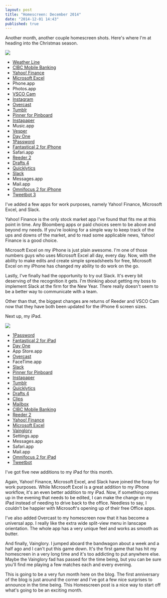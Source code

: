 ```yaml
---
layout: post
title: "Homescreen: December 2014"
date: "2014-12-01 14:43"
published: true
---
```


Another month, another couple homescreen shots. Here's where I'm at heading into the Christmas season.

![](http://thenewsprint.s3.amazonaws.com/media/2014/12/15298113554_56ae02cd26_o.jpg)

* [Weather Line](https://itunes.apple.com/ca/app/weather-line-accurate-forecast/id715319015?mt=8&uo=4&at=1l3v5At)
* [CIBC Mobile Banking](https://itunes.apple.com/ca/app/cibc-mobile-banking/id351448953?mt=8&uo=4&at=1l3v5At)
* [Yahoo! Finance](https://itunes.apple.com/ca/app/yahoo-finance/id328412701?mt=8&uo=4&at=1l3v5At)
* [Microsoft Excel](https://itunes.apple.com/ca/app/microsoft-excel/id586683407?mt=8&uo=4&at=1l3v5At)
* Phone.app
* Photos.app
* [VSCO Cam](https://itunes.apple.com/ca/app/vsco-cam/id588013838?mt=8&uo=4&at=1l3v5At)
* [Instagram](https://itunes.apple.com/ca/app/instagram/id389801252?mt=8&uo=4&at=1l3v5At)
* [Overcast](https://itunes.apple.com/ca/app/overcast-podcast-player/id888422857?mt=8&uo=4&at=1l3v5At)
* [Tumblr](https://itunes.apple.com/ca/app/tumblr/id305343404?mt=8&uo=4&at=1l3v5At)
* [Pinner for Pinboard](https://itunes.apple.com/ca/app/pinner-for-pinboard/id591613202?mt=8&uo=4&at=1l3v5At)
* [Instapaper](https://itunes.apple.com/ca/app/instapaper/id288545208?mt=8&uo=4&at=1l3v5At)
* Music.app
* [Vesper](https://itunes.apple.com/ca/app/vesper/id655895325?mt=8&uo=4&at=1l3v5At)
* [Day One](https://itunes.apple.com/ca/app/day-one-journal-diary/id421706526?mt=8&uo=4&at=1l3v5At)
* [1Password](https://itunes.apple.com/ca/app/1password-password-manager/id568903335?mt=8&uo=4&at=1l3v5At)
* [Fantastical 2 for iPhone](https://itunes.apple.com/ca/app/fantastical-2-for-iphone-calendar/id718043190?mt=8&uo=4&at=1l3v5At)
* Safari.app
* [Reeder 2](https://itunes.apple.com/ca/app/reeder-2/id697846300?mt=8&uo=4&at=1l3v5At)
* [Drafts 4](https://itunes.apple.com/ca/app/drafts-4-quickly-capture-notes/id905337691?mt=8&uo=4&at=1l3v5At)
* [Quicklytics](https://itunes.apple.com/ca/app/quicklytics-google-analytics/id354890919?mt=8&uo=4&at=1l3v5At)
* [Slack](https://itunes.apple.com/ca/app/slack-team-communication/id618783545?mt=8&uo=4&at=1l3v5At)
* Messages.app
* Mail.app
* [Omnifocus 2 for iPhone](https://itunes.apple.com/ca/app/omnifocus-2-for-iphone/id690305341?mt=8&uo=4&at=1l3v5At)
* [Tweetbot 3](https://itunes.apple.com/ca/app/tweetbot-3-for-twitter-iphone/id722294701?mt=8&uo=4&at=1l3v5At)

I've added a few apps for work purposes, namely Yahoo! Finance, Microsoft Excel, and Slack. 

Yahoo! Finance is the only stock market app I've found that fits me at this point in time. Any Bloomberg apps or paid choices seem to be above and beyond my needs. If you're looking for a simple way to keep track of the ups and downs of the market, and to read some applicable news, Yahoo! Finance is a good choice.

Microsoft Excel on my iPhone is just plain awesome. I'm one of those numbers guys who uses Microsoft Excel all day, every day. Now, with the ability to make edits and create simple spreadsheets for free, Microsoft Excel on my iPhone has changed my ability to do work on the go.

Lastly, I've finally had the opportunity to try out Slack. It's every bit deserving of the recognition it gets. I'm thinking about getting my boss to implement Slack at the firm for the New Year. There really doesn't seem to be a better way to communicate with a team. 

Other than that, the biggest changes are returns of Reeder and VSCO Cam now that they have both been updated for the iPhone 6 screen sizes.

Next up, my iPad.

![](http://thenewsprint.s3.amazonaws.com/media/2014/12/15305675243_fdd7188001_o.jpg)

* [1Password](https://itunes.apple.com/ca/app/1password-password-manager/id568903335?mt=8&uo=4&at=1l3v5At)
* [Fantastical 2 for iPad](https://itunes.apple.com/ca/app/fantastical-2-for-ipad-calendar/id830708155?mt=8&uo=4&at=1l3v5At)
* [Day One](https://itunes.apple.com/ca/app/day-one-journal-diary/id421706526?mt=8&uo=4&at=1l3v5At)
* App Store.app
* [Overcast](https://itunes.apple.com/ca/app/overcast-podcast-player/id888422857?mt=8&uo=4&at=1l3v5At)
* FaceTime.app
* [Slack](https://itunes.apple.com/ca/app/slack-team-communication/id618783545?mt=8&uo=4&at=1l3v5At)
* [Pinner for Pinboard](https://itunes.apple.com/ca/app/pinner-for-pinboard/id591613202?mt=8&uo=4&at=1l3v5At)
* [Instapaper](https://itunes.apple.com/ca/app/instapaper/id288545208?mt=8&uo=4&at=1l3v5At)
* [Tumblr](https://itunes.apple.com/ca/app/tumblr/id305343404?mt=8&uo=4&at=1l3v5At)
* [Quicklytics](https://itunes.apple.com/ca/app/quicklytics-google-analytics/id354890919?mt=8&uo=4&at=1l3v5At)
* [Drafts 4](https://itunes.apple.com/ca/app/drafts-4-quickly-capture-notes/id905337691?mt=8&uo=4&at=1l3v5At)
* [Clips](https://itunes.apple.com/ca/app/clips-copy-paste-anywhere/id917638056?mt=8&uo=4&at=1l3v5At)
* [Mailbox](https://itunes.apple.com/ca/app/mailbox/id576502633?mt=8&uo=4&at=1l3v5At)
* [CIBC Mobile Banking](https://itunes.apple.com/ca/app/cibc-mobile-banking/id351448953?mt=8&uo=4&at=1l3v5At)
* [Reeder 2](https://itunes.apple.com/ca/app/reeder-2/id697846300?mt=8&uo=4&at=1l3v5At)
* [Yahoo! Finance](https://itunes.apple.com/ca/app/yahoo-finance/id328412701?mt=8&uo=4&at=1l3v5At)
* [Microsoft Excel](https://itunes.apple.com/ca/app/microsoft-excel/id586683407?mt=8&uo=4&at=1l3v5At)
* [Vainglory](https://itunes.apple.com/ca/app/vainglory/id671464704?mt=8&uo=4&at=1l3v5At)
* Settings.app
* Messages.app
* Safari.app
* Mail.app
* [Omnifocus 2 for iPad](https://itunes.apple.com/ca/app/omnifocus-2-for-ipad/id904071710?mt=8&uo=4&at=1l3v5At)
* [Tweetbot](https://itunes.apple.com/ca/app/tweetbot-for-twitter-ipad/id498801050?mt=8&uo=4&at=1l3v5At)

I've got five new additions to my iPad for this month.

Again, Yahoo! Finance, Microsoft Excel, and Slack have joined the foray for work purposes. While Microsoft Excel is a great addition to my iPhone workflow, it's an even better addition to my iPad. Now, if something comes up in the evening that needs to be edited, I can make the change on my iPad instead of needing to drive back to the office. Needless to say, I couldn't be happier with Microsoft's opening up of their free Office apps.

I've also added Overcast to my homescreen now that it has become a universal app. I really like the extra wide split-view menu in lanscape orientation. The whole app has a very unique feel and works as smooth as butter.

And finally, Vainglory. I jumped aboard the bandwagon about a week and a half ago and I can't put this game down. It's the first game that has hit my homescreen in a very long time and it's too addicting to put anywhere else. Maybe the Vainglory fad has passed for the time being, but you can be sure you'll find me playing a few matches each and every evening.

This is going to be a very fun month here on the blog. The first anniversary of the blog is just around the corner and I've got a few nice surprises to announce in the time being. This Homescreen post is a nice way to start off what's going to be an exciting month.
